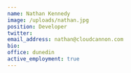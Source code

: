```yaml
---
name: Nathan Kennedy
image: /uploads/nathan.jpg
position: Developer
twitter:
email_address: nathan@cloudcannon.com
bio:
office: dunedin
active_employment: true
---
```

